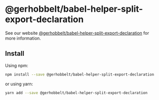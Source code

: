 # @gerhobbelt/babel-helper-split-export-declaration

> 

See our website [@gerhobbelt/babel-helper-split-export-declaration](https://babeljs.io/docs/en/next/babel-helper-split-export-declaration.html) for more information.

## Install

Using npm:

```sh
npm install --save @gerhobbelt/babel-helper-split-export-declaration
```

or using yarn:

```sh
yarn add --save @gerhobbelt/babel-helper-split-export-declaration
```
